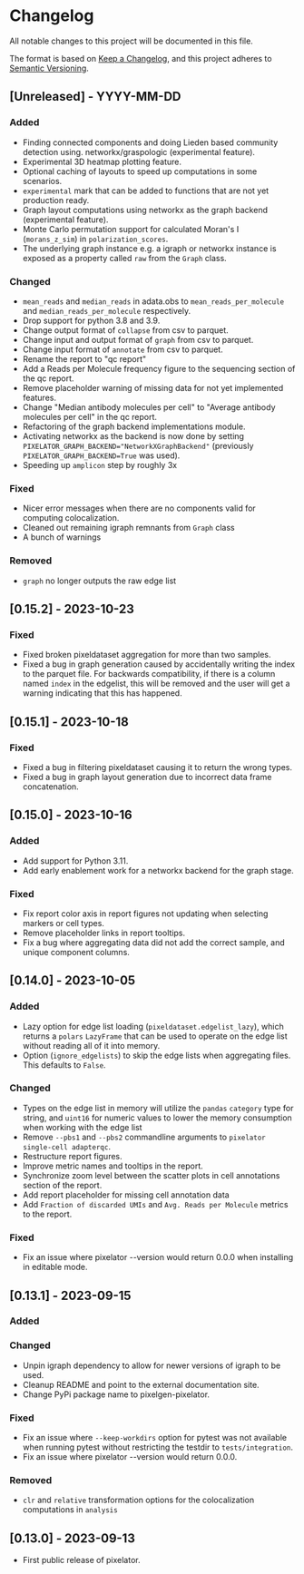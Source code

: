 # Changelog

All notable changes to this project will be documented in this file.

The format is based on [Keep a Changelog](https://keepachangelog.com/en/1.0.0/),
and this project adheres to [Semantic Versioning](https://semver.org/spec/v2.0.0.html).

## [Unreleased] - YYYY-MM-DD

### Added

* Finding connected components and doing Lieden based community detection using.
  networkx/graspologic (experimental feature).
* Experimental 3D heatmap plotting feature.
* Optional caching of layouts to speed up computations in some scenarios.
* `experimental` mark that can be added to functions that are not yet production ready.
* Graph layout computations using networkx as the graph backend (experimental feature).
* Monte Carlo permutation support for calculated Moran's I (`morans_z_sim`) in `polarization_scores`.
* The underlying graph instance e.g. a igraph or networkx instance is exposed as a property called `raw` from the `Graph` class.

### Changed

* `mean_reads` and `median_reads` in adata.obs to `mean_reads_per_molecule` and `median_reads_per_molecule` respectively.
* Drop support for python 3.8 and 3.9.
* Change output format of `collapse` from csv to parquet.
* Change input and output format of `graph` from csv to parquet.
* Change input format of `annotate` from csv to parquet.
* Rename the report to "qc report"
* Add a Reads per Molecule frequency figure to the sequencing section of the qc report.
* Remove placeholder warning of missing data for not yet implemented features.
* Change "Median antibody molecules per cell" to "Average antibody molecules per cell" in the qc report.
* Refactoring of the graph backend implementations module.
* Activating networkx as the backend is now done by setting `PIXELATOR_GRAPH_BACKEND="NetworkXGraphBackend"`
  (previously `PIXELATOR_GRAPH_BACKEND=True` was used).
* Speeding up `amplicon` step by roughly 3x

### Fixed

* Nicer error messages when there are no components valid for computing colocalization.
* Cleaned out remaining igraph remnants from `Graph` class
* A bunch of warnings

### Removed

* `graph` no longer outputs the raw edge list

## [0.15.2] - 2023-10-23

### Fixed

* Fixed broken pixeldataset aggregation for more than two samples.
* Fixed a bug in graph generation caused by accidentally writing the index to the parquet file.
  For backwards compatibility, if there is a column named `index` in the edgelist, this
  will be removed and the user will get a warning indicating that this has happened.


## [0.15.1] - 2023-10-18

### Fixed

* Fixed a bug in filtering pixeldataset causing it to return the wrong types.
* Fixed a bug in graph layout generation due to incorrect data frame concatenation.


## [0.15.0] - 2023-10-16

### Added

* Add support for Python 3.11.
* Add early enablement work for a networkx backend for the graph stage.

### Fixed

* Fix report color axis in report figures not updating when selecting markers or cell types.
* Remove placeholder links in report tooltips.
* Fix a bug where aggregating data did not add the correct sample, and unique component columns.


## [0.14.0] - 2023-10-05

### Added

* Lazy option for edge list loading (`pixeldataset.edgelist_lazy`), which returns a
  `polars` `LazyFrame` that can be used to operate on the edge list without reading
  all of it into memory.
* Option (`ignore_edgelists`) to skip the edge lists when aggregating files. This defaults
  to `False`.

### Changed

* Types on the edge list in memory will utilize the `pandas` `category` type for string, and
  `uint16` for numeric values to lower the memory consumption when working with the
  edge list
* Remove `--pbs1` and `--pbs2` commandline arguments to `pixelator single-cell adapterqc`.
* Restructure report figures.
* Improve metric names and tooltips in the report.
* Synchronize zoom level between the scatter plots in cell annotations section of the report.
* Add report placeholder for missing cell annotation data
* Add `Fraction of discarded UMIs` and `Avg. Reads per Molecule` metrics to the report.

### Fixed

* Fix an issue where pixelator --version would return 0.0.0 when installing in editable mode.


## [0.13.1] - 2023-09-15

### Added

### Changed

* Unpin igraph dependency to allow for newer versions of igraph to be used.
* Cleanup README and point to the external documentation site.
* Change PyPi package name to pixelgen-pixelator.

### Fixed

* Fix an issue where `--keep-workdirs` option for pytest was not available when running pytest without
  restricting the testdir to `tests/integration`.
* Fix an issue where pixelator --version would return 0.0.0.

### Removed

* `clr` and `relative` transformation options for the colocalization computations in `analysis`


## [0.13.0] - 2023-09-13

* First public release of pixelator.
